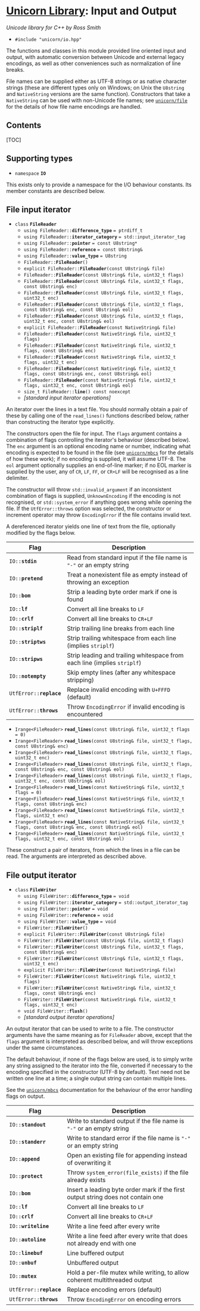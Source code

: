 # [Unicorn Library](index.html): Input and Output #

_Unicode library for C++ by Ross Smith_

* `#include "unicorn/io.hpp"`

The functions and classes in this module provided line oriented input and
output, with automatic conversion between Unicode and external legacy
encodings, as well as other conveniences such as normalization of line breaks.

File names can be supplied either as UTF-8 strings or as native character
strings (these are different types only on Windows; on Unix the `U8string` and
`NativeString` versions are the same function). Constructors that take a
`NativeString` can be used with non-Unicode file names; see
[`unicorn/file`](file.html) for the details of how file name encodings are
handled.

## Contents ##

[TOC]

## Supporting types ##

* `namespace` **`IO`**

This exists only to provide a namespace for the I/O behaviour constants. Its
member constants are described below.

## File input iterator ##

* `class` **`FileReader`**
    * `using FileReader::`**`difference_type`** `= ptrdiff_t`
    * `using FileReader::`**`iterator_category`** `= std::input_iterator_tag`
    * `using FileReader::`**`pointer`** `= const U8string*`
    * `using FileReader::`**`reference`** `= const U8string&`
    * `using FileReader::`**`value_type`** `= U8string`
    * `FileReader::`**`FileReader`**`()`
    * `explicit FileReader::`**`FileReader`**`(const U8string& file)`
    * `FileReader::`**`FileReader`**`(const U8string& file, uint32_t flags)`
    * `FileReader::`**`FileReader`**`(const U8string& file, uint32_t flags, const U8string& enc)`
    * `FileReader::`**`FileReader`**`(const U8string& file, uint32_t flags, uint32_t enc)`
    * `FileReader::`**`FileReader`**`(const U8string& file, uint32_t flags, const U8string& enc, const U8string& eol)`
    * `FileReader::`**`FileReader`**`(const U8string& file, uint32_t flags, uint32_t enc, const U8string& eol)`
    * `explicit FileReader::`**`FileReader`**`(const NativeString& file)`
    * `FileReader::`**`FileReader`**`(const NativeString& file, uint32_t flags)`
    * `FileReader::`**`FileReader`**`(const NativeString& file, uint32_t flags, const U8string& enc)`
    * `FileReader::`**`FileReader`**`(const NativeString& file, uint32_t flags, uint32_t enc)`
    * `FileReader::`**`FileReader`**`(const NativeString& file, uint32_t flags, const U8string& enc, const U8string& eol)`
    * `FileReader::`**`FileReader`**`(const NativeString& file, uint32_t flags, uint32_t enc, const U8string& eol)`
    * `size_t FileReader::`**`line`**`() const noexcept`
    * _[standard input iterator operations]_

An iterator over the lines in a text file. You should normally obtain a pair
of these by calling one of the `read_lines()` functions described below,
rather than constructing the iterator type explicitly.

The constructors open the file for input. The `flags` argument contains a
combination of flags controlling the  iterator's behaviour (described below).
The `enc` argument is an optional encoding name or number, indicating what
encoding is expected to be found in the file (see [`unicorn/mbcs`](mbcs.html)
for the details of how these work); if no encoding is supplied, it will assume
UTF-8. The `eol` argument optionally supplies an end-of-line marker; if no EOL
marker is supplied by the user, any of `CR`, `LF`, `FF`, or `CR+LF` will be
recognised as a line delimiter.

The constructor will throw `std::invalid_argument` if an inconsistent
combination of flags is supplied, `UnknownEncoding` if the encoding is not
recognised, or `std::system_error` if anything goes wrong while opening the
file. If the `UtfError::throws` option was selected, the constructor or
increment operator may throw `EncodingError` if the file contains invalid
text.

A dereferenced iterator yields one line of text from the file, optionally
modified by the flags below.

Flag                       | Description
----                       | -----------
`IO::`**`stdin`**          | Read from standard input if the file name is `"-"` or an empty string
`IO::`**`pretend`**        | Treat a nonexistent file as empty instead of throwing an exception
`IO::`**`bom`**            | Strip a leading byte order mark if one is found
`IO::`**`lf`**             | Convert all line breaks to `LF`
`IO::`**`crlf`**           | Convert all line breaks to `CR+LF`
`IO::`**`striplf`**        | Strip trailing line breaks from each line
`IO::`**`striptws`**       | Strip trailing whitespace from each line (implies `striplf`)
`IO::`**`stripws`**        | Strip leading and trailing whitespace from each line (implies `striplf`)
`IO::`**`notempty`**       | Skip empty lines (after any whitespace stripping)
`UtfError::`**`replace`**  | Replace invalid encoding with `U+FFFD` (default)
`UtfError::`**`throws`**   | Throw `EncodingError` if invalid encoding is encountered

* `Irange<FileReader>` **`read_lines`**`(const U8string& file, uint32_t flags = 0)`
* `Irange<FileReader>` **`read_lines`**`(const U8string& file, uint32_t flags, const U8string& enc)`
* `Irange<FileReader>` **`read_lines`**`(const U8string& file, uint32_t flags, uint32_t enc)`
* `Irange<FileReader>` **`read_lines`**`(const U8string& file, uint32_t flags, const U8string& enc, const U8string& eol)`
* `Irange<FileReader>` **`read_lines`**`(const U8string& file, uint32_t flags, uint32_t enc, const U8string& eol)`
* `Irange<FileReader>` **`read_lines`**`(const NativeString& file, uint32_t flags = 0)`
* `Irange<FileReader>` **`read_lines`**`(const NativeString& file, uint32_t flags, const U8string& enc)`
* `Irange<FileReader>` **`read_lines`**`(const NativeString& file, uint32_t flags, uint32_t enc)`
* `Irange<FileReader>` **`read_lines`**`(const NativeString& file, uint32_t flags, const U8string& enc, const U8string& eol)`
* `Irange<FileReader>` **`read_lines`**`(const NativeString& file, uint32_t flags, uint32_t enc, const U8string& eol)`

These construct a pair of iterators, from which the lines in a file can be
read. The arguments are interpreted as described above.

## File output iterator ##

* `class` **`FileWriter`**
    * `using FileWriter::`**`difference_type`** `= void`
    * `using FileWriter::`**`iterator_category`** `= std::output_iterator_tag`
    * `using FileWriter::`**`pointer`** `= void`
    * `using FileWriter::`**`reference`** `= void`
    * `using FileWriter::`**`value_type`** `= void`
    * `FileWriter::`**`FileWriter`**`()`
    * `explicit FileWriter::`**`FileWriter`**`(const U8string& file)`
    * `FileWriter::`**`FileWriter`**`(const U8string& file, uint32_t flags)`
    * `FileWriter::`**`FileWriter`**`(const U8string& file, uint32_t flags, const U8string& enc)`
    * `FileWriter::`**`FileWriter`**`(const U8string& file, uint32_t flags, uint32_t enc)`
    * `explicit FileWriter::`**`FileWriter`**`(const NativeString& file)`
    * `FileWriter::`**`FileWriter`**`(const NativeString& file, uint32_t flags)`
    * `FileWriter::`**`FileWriter`**`(const NativeString& file, uint32_t flags, const U8string& enc)`
    * `FileWriter::`**`FileWriter`**`(const NativeString& file, uint32_t flags, uint32_t enc)`
    * `void FileWriter::`**`flush`**`()`
    * _[standard output iterator operations]_

An output iterator that can be used to write to a file. The constructor
arguments have the same meaning as for `FileReader` above, except that the
`flags` argument is interpreted as described below, and will throw exceptions
under the same circumstances.

The default behaviour, if none of the flags below are used, is to simply write
any string assigned to the iterator into the file, converted if necessary to
the encoding specified in the constructor (UTF-8 by default). Text need not be
written one line at a time; a single output string can contain multiple lines.

See the [`unicorn/mbcs`](mbcs.html) documentation for the behaviour of the
error handling flags on output.

Flag                       | Description
----                       | -----------
`IO::`**`standout`**       | Write to standard output if the file name is `"-"` or an empty string
`IO::`**`standerr`**       | Write to standard error if the file name is `"-"` or an empty string
`IO::`**`append`**         | Open an existing file for appending instead of overwriting it
`IO::`**`protect`**        | Throw `system_error(file_exists)` if the file already exists
`IO::`**`bom`**            | Insert a leading byte order mark if the first output string does not contain one
`IO::`**`lf`**             | Convert all line breaks to `LF`
`IO::`**`crlf`**           | Convert all line breaks to `CR+LF`
`IO::`**`writeline`**      | Write a line feed after every write
`IO::`**`autoline`**       | Write a line feed after every write that does not already end with one
`IO::`**`linebuf`**        | Line buffered output
`IO::`**`unbuf`**          | Unbuffered output
`IO::`**`mutex`**          | Hold a per-file mutex while writing, to allow coherent multithreaded output
`UtfError::`**`replace`**  | Replace encoding errors (default)
`UtfError::`**`throws`**   | Throw `EncodingError` on encoding errors
